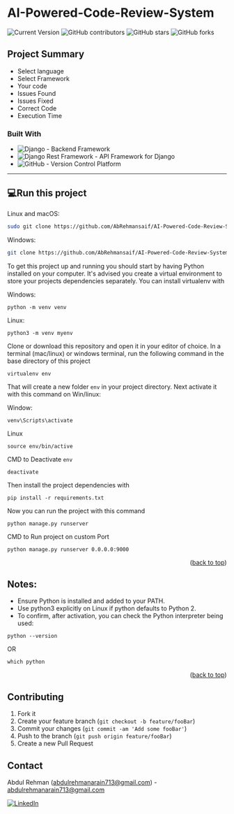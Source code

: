 # AI-Powered-Code-Review-System

![Current Version](https://img.shields.io/badge/version-v0.1-blue)
![GitHub contributors](https://img.shields.io/github/contributors/AbRehmansaif/README-Template)
![GitHub stars](https://img.shields.io/github/stars/AbRehmansaif/README-Template?style=social)
![GitHub forks](https://img.shields.io/github/forks/AbRehmansaif/README-Template?style=social)

## Project Summary
- Select language
- Select Framework
- Your code
- Issues Found
- Issues Fixed
- Correct Code
- Execution Time

### Built With

* ![Django][Django.com] - Backend Framework
* ![Django Rest Framework][DRF.com] - API Framework for Django
* ![GitHub][GitHub.com] - Version Control Platform


---
## 💻Run this project

Linux and macOS:

```bash
sudo git clone https://github.com/AbRehmansaif/AI-Powered-Code-Review-System.git
```

Windows:

```bash
git clone https://github.com/AbRehmansaif/AI-Powered-Code-Review-System.git
```

To get this project up and running you should start by having Python installed on your computer. It's advised you create a virtual environment to store your projects dependencies separately. You can install virtualenv with

Windows:
```
python -m venv venv
```
Linux:
```
python3 -m venv myenv
```

Clone or download this repository and open it in your editor of choice. In a terminal (mac/linux) or windows terminal, run the following command in the base directory of this project

```
virtualenv env
```

That will create a new folder `env` in your project directory. Next activate it with this command on Win/linux:

Window:
```
venv\Scripts\activate
```
Linux
```
source env/bin/active
```
CMD to Deactivate `env`
```
deactivate
```
Then install the project dependencies with

```
pip install -r requirements.txt
```

Now you can run the project with this command

```
python manage.py runserver
```
CMD to Run project on custom Port

```
python manage.py runserver 0.0.0.0:9000
```

<p align="right">(<a href="#readme-top">back to top</a>)</p>

## Notes:
- Ensure Python is installed and added to your PATH.
- Use python3 explicitly on Linux if python defaults to Python 2.
- To confirm, after activation, you can check the Python interpreter being used:
```
python --version
```

OR

```
which python
```

<p align="right">(<a href="#readme-top">back to top</a>)</p>

## Contributing

1. Fork it
2. Create your feature branch (`git checkout -b feature/fooBar`)
3. Commit your changes (`git commit -am 'Add some fooBar'`)
4. Push to the branch (`git push origin feature/fooBar`)
5. Create a new Pull Request

## Contact

Abdul Rehman (abdulrehmanarain713@gmail.com) - abdulrehmanarain713@gmail.com

[![LinkedIn](https://img.shields.io/badge/LinkedIn-Profile-blue?style=flat-square&logo=linkedin)](https://www.linkedin.com/in/abdul-rehman-ssuetian/)


<!-- MARKDOWN LINKS & IMAGES -->
[Django.com]: https://img.shields.io/badge/Django-092E20?style=for-the-badge&logo=django&logoColor=white
[DRF.com]: https://img.shields.io/badge/Django_Rest_Framework-092E20?style=for-the-badge&logo=django&logoColor=white
[GitHub.com]: https://img.shields.io/badge/GitHub-181717?style=for-the-badge&logo=github&logoColor=white
